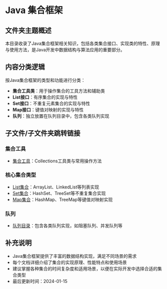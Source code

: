 # Java 集合框架

## 文件夹主题概述
本目录收录了Java集合框架相关知识，包括各类集合接口、实现类的特性、原理与使用方法，是Java开发中数据结构与算法应用的重要部分。

## 内容分类逻辑
按Java集合框架的类型和功能进行分类：
- **集合工具类**：用于操作集合的工具方法和辅助类
- **List接口**：有序集合的实现与特性
- **Set接口**：不重复元素集合的实现与特性
- **Map接口**：键值对映射的实现与特性
- **队列**：独立放置在队列目录中，包含各类队列实现

## 子文件/子文件夹跳转链接

### 集合工具
- [集合工具](集合工具.md)：Collections工具类与常用操作方法

### 核心集合类型
- [List集合](List集合.md)：ArrayList、LinkedList等列表实现
- [Set集合](Set集合.md)：HashSet、TreeSet等不重复集合实现
- [Map集合](Map集合.md)：HashMap、TreeMap等键值对映射实现

### 队列
- [队列目录](../队列/)：包含各类队列实现，如阻塞队列、并发队列等

## 补充说明
- Java集合框架提供了丰富的数据结构实现，满足不同场景的需求
- 每个文档详细介绍了集合的实现原理、性能特点和使用场景
- 建议掌握各种集合的时间复杂度和适用场景，以便在实际开发中选择合适的集合类型
- 最后更新时间：2024-01-15